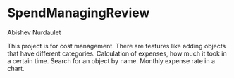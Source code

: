 # SpendManagingReview


Abishev Nurdaulet

This project is for cost management.
There are features like adding objects that have different categories.
Calculation of expenses, how much it took in a certain time.
Search for an object by name.
Monthly expense rate in a chart.
